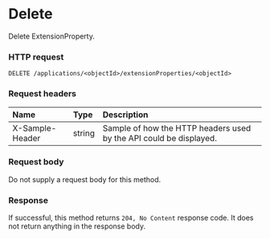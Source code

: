 # Delete

Delete ExtensionProperty.
### HTTP request
```http
DELETE /applications/<objectId>/extensionProperties/<objectId>

```
### Request headers
| Name       | Type | Description|
|:---------------|:--------|:----------|
| X-Sample-Header  | string  | Sample of how the HTTP headers used by the API could be displayed.|

### Request body
Do not supply a request body for this method.


### Response
If successful, this method returns `204, No Content` response code. It does not return anything in the response body.

<!-- uuid: 98dfb8c4-9cb8-48a5-9fa7-d74290fcce4f\n2015-10-09 15:14:08 UTC -->